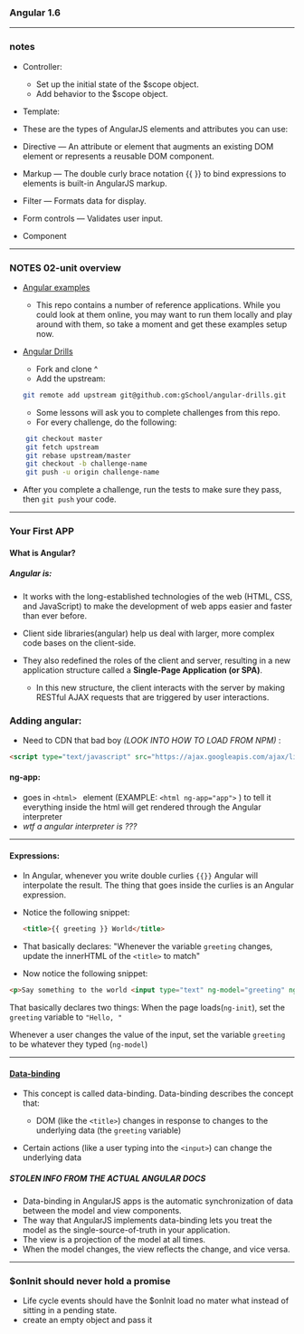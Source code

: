 
### Angular 1.6
---
### notes

- Controller:
  - Set up the initial state of the $scope object.
  - Add behavior to the $scope object.

-  Template:
  - These are the types of AngularJS elements and attributes you can use:
  -  Directive — An attribute or element that augments an existing DOM element or represents a reusable DOM component.
  -  Markup — The double curly brace notation {{ }} to bind expressions to elements is built-in AngularJS markup.
  -  Filter — Formats data for display.
  -  Form controls — Validates user input.

- Component

---

### NOTES 02-unit overview

- [Angular examples](https://github.com/gSchool/angular-examples)
  - This repo contains a number of reference applications. While you could look at them online, you may want to run them locally and play around with them, so take a moment and get these examples setup now.

- [Angular Drills](https://github.com/gSchool/angular-drills)
  - Fork and clone ^
  - Add the upstream:
   ```sh
  git remote add upstream git@github.com:gSchool/angular-drills.git
  ```
  - Some lessons will ask you to complete challenges from this repo.
  - For every challenge, do the following:
```sh
    git checkout master
    git fetch upstream
    git rebase upstream/master
    git checkout -b challenge-name
    git push -u origin challenge-name
```
- After you complete a challenge, run the tests to make sure they pass, then ```git push``` your code.

---
### Your First APP

#### What is Angular?
##### Angular is:
- It works with the long-established technologies of the web (HTML, CSS, and JavaScript) to make the development of web apps easier and faster than ever before.

- Client side libraries(angular) help us deal with larger, more complex code bases on the client-side.
- They also redefined the roles of the client and server, resulting in a new application structure called a **Single-Page Application (or SPA)**.
  - In this new structure, the client interacts with the server by making RESTful AJAX requests that are triggered by user interactions.


### Adding angular:
 - Need to CDN that bad boy _(LOOK INTO HOW TO LOAD FROM NPM)_ :
```html
<script type="text/javascript" src="https://ajax.googleapis.com/ajax/libs/angularjs/1.6.0/angular.js"></script>
```

#### ng-app:
 - goes in ```<html> ``` element  (EXAMPLE: ```<html ng-app="app">``` ) to tell it everything inside the html will get rendered through the Angular interpreter
  - _wtf a angular interpreter is ???_

---

#### Expressions:
- In Angular, whenever you write double curlies ```{{}}``` Angular will interpolate the result. The thing that goes inside the curlies is an Angular expression.
- Notice the following snippet:

  ```html
  <title>{{ greeting }} World</title>
  ```
- That basically declares:
"Whenever the variable ```greeting``` changes, update the innerHTML of the ```<title>``` to match"

- Now notice the following snippet:

```html
<p>Say something to the world <input type="text" ng-model="greeting" ng-init="greeting='Hello, '"></p>
```
That basically declares two things:
When the page loads(```ng-init```), set the ```greeting``` variable to ```"Hello, "```

Whenever a user changes the value of the input, set the variable ```greeting``` to be whatever they typed (```ng-model```)

---

#### [Data-binding](https://docs.angularjs.org/guide/databinding)
- This concept is called data-binding. Data-binding describes the concept that:

  - DOM (like the ```<title>```) changes in response to changes to the underlying data (the ```greeting``` variable)
- Certain actions (like a user typing into the ```<input>```) can change the underlying data


##### STOLEN INFO FROM THE ACTUAL ANGULAR DOCS
- Data-binding in AngularJS apps is the automatic synchronization of data between the model and view components.
- The way that AngularJS implements data-binding lets you treat the model as the single-source-of-truth in your application.
- The view is a projection of the model at all times.
- When the model changes, the view reflects the change, and vice versa.

---


### $onInit should never hold a promise
- Life cycle events should have the $onInit load no mater what instead of sitting in a pending state.
- create an empty object and pass it
